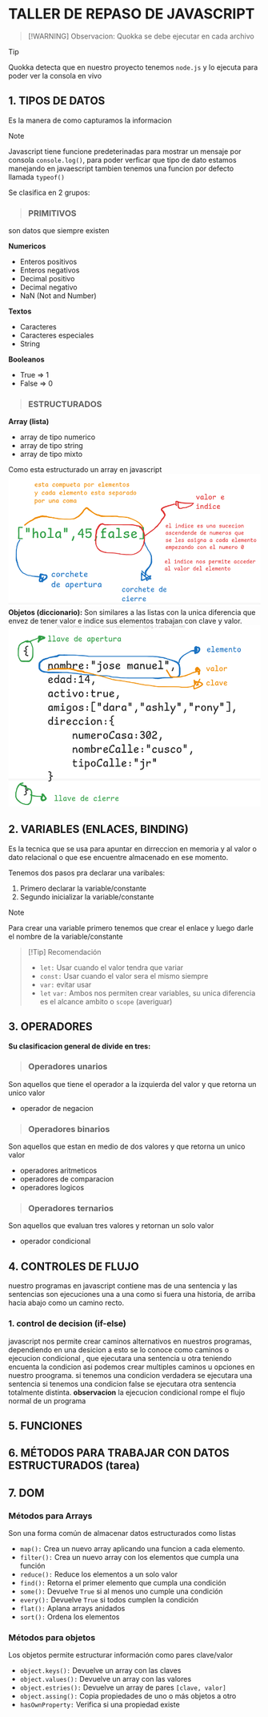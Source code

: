 # TALLER DE REPASO DE JAVASCRIPT
> [!WARNING] Observacion: 
> Quokka se debe ejecutar en cada archivo

> [!TIP] 
> Quokka detecta que en nuestro proyecto tenemos `node.js` y lo ejecuta para poder ver la consola en vivo 
## 1. TIPOS DE DATOS
Es la manera de como capturamos la informacion
> [!NOTE]
> Javascript tiene funcione predeterinadas
para mostrar un mensaje por consola `console.log()`, para poder verficar que tipo de dato estamos manejando en javaescript tambien tenemos una funcion por defecto llamada `typeof()`

Se clasifica en 2 grupos:
>### PRIMITIVOS
son datos que siempre existen

**Numericos**
- Enteros positivos
- Enteros negativos
- Decimal positivo
- Decimal negativo
- NaN (Not and Number)

**Textos**
- Caracteres
- Caracteres especiales
- String

**Booleanos**
- True => 1
- False => 0
>### ESTRUCTURADOS
**Array (lista)**
- array de tipo numerico
- array de tipo string
- array de tipo mixto

Como esta estructurado un array en javascript
![alt text](assets/image.png)
**Objetos (diccionario):** Son similares a las listas con la unica diferencia que envez de tener valor e indice sus elementos trabajan con clave y valor.
![alt text](assets/image2.png)
## 2. VARIABLES (ENLACES, BINDING)
Es la tecnica que se usa para apuntar en dirreccion en memoria y al valor o dato relacional o que ese encuentre almacenado en ese momento.

Tenemos dos pasos pra declarar una varibales:
1. Primero declarar la variable/constante
2. Segundo inicializar la variable/constante
> [!Note]
> Para crear una variable primero tenemos que crear el enlace y luego darle el nombre de la variable/constante

> [!Tip] Recomendación
> - `let:` Usar cuando el valor tendra que variar
> - `const:` Usar cuando el valor sera el mismo siempre
> - `var:` evitar usar
> - `let` `var:` Ambos nos permiten crear variables, su unica diferencia es el alcance ambito o `scope` (averiguar)


## 3. OPERADORES
**Su clasificacion general de divide en tres:**
> ### Operadores unarios
Son aquellos que tiene el operador a la izquierda del valor y que retorna un unico valor
- operador de negacion
> ### Operadores binarios
Son aquellos que estan en medio de dos valores y que retorna un unico valor
- operadores aritmeticos
- operadores de comparacion
- operadores logicos
> ### Operadores ternarios
Son aquellos que evaluan tres valores y retornan un solo valor
- operador condicional
## 4. CONTROLES DE FLUJO
nuestro programas en javascript contiene mas de una sentencia y las sentencias 
son ejecuciones una a una como si fuera una historia, de arriba hacia abajo
como un camino recto.
### 1. control de decision (if-else)
javascript nos permite crear caminos alternativos en nuestros programas,
dependiendo en una desicion a esto se lo conoce como caminos o ejecucion
condicional , que ejecutara una sentencia u otra teniendo encuenta la condicion 
asi podemos crear multiples caminos u opciones en nuestro proograma.
si tenemos una condicion verdadera se ejecutara una sentencia si tenemos
una condicion false se ejecutara otra sentencia totalmente distinta.
**observacion** la ejecucion condicional rompe el flujo normal de un programa
## 5. FUNCIONES
## 6. MÉTODOS PARA TRABAJAR CON DATOS ESTRUCTURADOS (tarea)
## 7. DOM
### Métodos para Arrays
Son una forma común de almacenar datos estructurados como listas
- `map():` Crea un nuevo array aplicando una funcion a cada elemento.
- `filter():` Crea un nuevo array con los elementos que cumpla una función
- `reduce():` Reduce los elementos a un solo valor
- `find():` Retorna el primer elemento que cumpla una condición
- `some():` Devuelve `True` si al menos uno cumple una condición
- `every():` Devuelve `True` si todos cumplen la condición
- `flat():` Aplana arrays anidados
- `sort():` Ordena los elementos
### Métodos para objetos
Los objetos permite estructurar información como pares clave/valor
- `object.keys():` Devuelve un array con las claves
- `object.values():` Devuelve un array con las valores
- `object.estries():` Devuelve un array de pares `[clave, valor]`
- `object.assing():` Copia propiedades de uno o más objetos a otro
- `hasOwnProperty:` Verifica si una propiedad existe